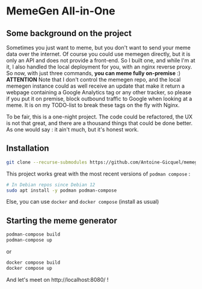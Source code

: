 # MemeGen All-in-One

## Some background on the project

Sometimes you just want to meme, but you don't want to send your meme data over the internet. Of course you could use memegen directly, but it is only an API and does not provide a front-end. So I built one, and while I'm at it, I also handled the local deployment for you, with an nginx reverse proxy. So now, with just three commands, **you can meme fully on-premise** :)  
**ATTENTION** Note that I don't control the memegen repo, and the local memegen instance could as well receive an update that make it return a webpage containing a Google Analytics tag or any other tracker, so please if you put it on premise, block outbound traffic to Google when looking at a meme. It is on my TODO-list to break these tags on the fly with Nginx.  

To be fair, this is a one-night project. The code could be refactored, the UX is not that great, and there are a thousand things that could be done better. As one would say : it ain't much, but it's honest work.

## Installation

```bash
git clone --recurse-submodules https://github.com/Antoine-Gicquel/memegen-front.git
```

This project works great with the most recent versions of `podman compose` :

```bash
# In Debian repos since Debian 12
sudo apt install -y podman podman-compose
```

Else, you can use `docker` and `docker compose` (install as usual)

## Starting the meme generator

```bash
podman-compose build
podman-compose up
```
or
```bash
docker compose build
docker compose up
```

And let's meet on http://localhost:8080/ !
